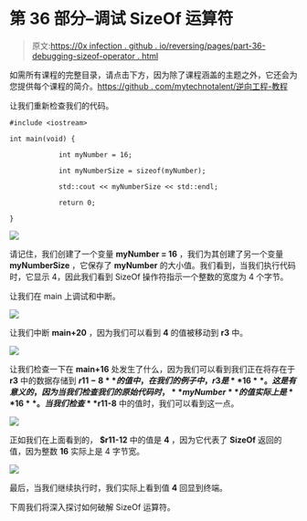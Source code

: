 # 第 36 部分–调试 SizeOf 运算符

> 原文:[https://0x infection . github . io/reversing/pages/part-36-debugging-sizeof-operator . html](https://0xinfection.github.io/reversing/pages/part-36-debugging-sizeof-operator.html)

如需所有课程的完整目录，请点击下方，因为除了课程涵盖的主题之外，它还会为您提供每个课程的简介。[https://github . com/mytechnotalent/逆向工程-教程](https://github.com/mytechnotalent/Reverse-Engineering-Tutorial)

让我们重新检查我们的代码。

```
#include <iostream>

int main(void) {

            int myNumber = 16;

            int myNumberSize = sizeof(myNumber);

            std::cout << myNumberSize << std::endl;

            return 0;

}

```

![](../Images/ecb8d02921fed3a91adfe6d085fbb3f0.png)

请记住，我们创建了一个变量 **myNumber = 16** ，我们为其创建了另一个变量 **myNumberSize** ，它保存了 **myNumber** 的大小值。我们看到，当我们执行代码时，它显示 4，因此我们看到 SizeOf 操作符指示一个整数的宽度为 4 个字节。

让我们在 main 上调试和中断。

![](../Images/70b8a95b374596d771d645eed18012df.png)

让我们中断 **main+20** ，因为我们可以看到 **4** 的值被移动到 **r3** 中。

![](../Images/c16617d5de6577618a43482818851d25.png)

让我们检查一下在 **main+16** 处发生了什么，因为我们可以看到我们正在将存在于 **r3** 中的数据存储到 **$r11-8** 的值中，在我们的例子中，r3 是 **16** 。这是有意义的，因为当我们检查我们的原始代码时， **myNumber** 的值实际上是 **16** 。当我们检查 **$r11-8** 中的值时，我们可以看到这一点。

![](../Images/dcccf66b3d942d76e383ff3a040b6c96.png)

正如我们在上面看到的， **$r11-12** 中的值是 **4** ，因为它代表了 **SizeOf** 返回的值，因为整数 **16** 实际上是 4 字节宽。

![](../Images/f8fe179f3b365d69881590ff0f84d9c1.png)

最后，当我们继续执行时，我们实际上看到值 **4** 回显到终端。

下周我们将深入探讨如何破解 SizeOf 运算符。